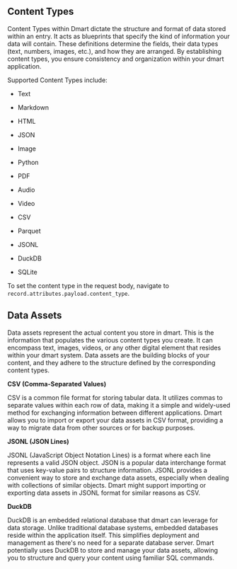 ## Content Types

Content Types within Dmart dictate the structure and format of data stored within an entry. It acts as blueprints that specify the kind of information your data will contain. These definitions determine the fields, their data types (text, numbers, images, etc.), and how they are arranged. By establishing content types, you ensure consistency and organization within your dmart application.

Supported Content Types include:

- Text

- Markdown

- HTML

- JSON

- Image

- Python

- PDF

- Audio

- Video

- CSV

- Parquet

- JSONL

- DuckDB

- SQLite

To set the content type in the request body, navigate to `record.attributes.payload.content_type`.

## Data Assets

Data assets represent the actual content you store in dmart. This is the information that populates the various content types you create. It can encompass text, images, videos, or any other digital element that resides within your dmart system. Data assets are the building blocks of your content, and they adhere to the structure defined by the corresponding content types.

**CSV (Comma-Separated Values)**

CSV is a common file format for storing tabular data. It utilizes commas to separate values within each row of data, making it a simple and widely-used method for exchanging information between different applications. Dmart allows you to import or export your data assets in CSV format, providing a way to migrate data from other sources or for backup purposes.

**JSONL (JSON Lines)**

JSONL (JavaScript Object Notation Lines) is a format where each line represents a valid JSON object. JSON is a popular data interchange format that uses key-value pairs to structure information. JSONL provides a convenient way to store and exchange data assets, especially when dealing with collections of similar objects. Dmart might support importing or exporting data assets in JSONL format for similar reasons as CSV.

**DuckDB**

DuckDB is an embedded relational database that dmart can leverage for data storage. Unlike traditional database systems, embedded databases reside within the application itself. This simplifies deployment and management as there's no need for a separate database server. Dmart potentially uses DuckDB to store and manage your data assets, allowing you to structure and query your content using familiar SQL commands.

